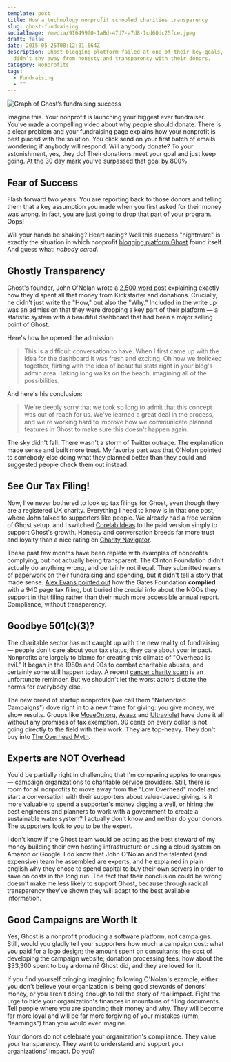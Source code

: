 ```yaml
---
template: post
title: How a technology nonprofit schooled charities transparency
slug: ghost-fundraising
socialImage: /media/916499f0-1a8d-47d7-a7d8-1cd60dc25fce.jpeg
draft: false
date: 2015-05-25T08:12:01.664Z
description: Ghost blogging platform failed at one of their key goals, but
  didn’t shy away from honesty and transparency with their donors.
category: Nonprofits
tags:
  - Fundraising
  - ""
---
```

![Graph of Ghost’s fundraising success](/media/916499f0-1a8d-47d7-a7d8-1cd60dc25fce.jpeg "Ghost fundraising screenshot of Kickstarter donations")

Imagine this. Your nonprofit is launching your biggest ever fundraiser. You've made a compelling video about why people should donate. There is a clear problem and your fundraising page explains how your nonprofit is best placed with the solution. You click send on your first batch of emails wondering if anybody will respond. Will anybody donate? To your astonishment, yes, they do! Their donations meet your goal and just keep going. At the 30 day mark you've surpassed that goal by 800%

## Fear of Success

Flash forward two years. You are reporting back to those donors and telling them that a key assumption you made when you first asked for their money was wrong. In fact, you are just going to drop that part of your program. Oops!

Will your hands be shaking? Heart racing? Well this success "nightmare" is exactly the situation in which nonprofit [blogging platform Ghost](http://blog.ghost.org/year-2/) found itself. And guess what: *nobody cared*.

## Ghostly Transparency

Ghost's founder, John O'Nolan wrote a [2,500 word post](http://blog.ghost.org/year-2/) explaining exactly how they'd spent all that money from Kickstarter and donations. Crucially, he didn't just write the "How," but also the "Why." Included in the write up was an admission that they were dropping a key part of their platform — a statistic system with a beautiful dashboard that had been a major selling point of Ghost.

Here's how he opened the admission:

> This is a difficult conversation to have. When I first came up with the idea for the dashboard it was fresh and exciting. Oh how we frolicked together, flirting with the idea of beautiful stats right in your blog's admin area. Taking long walks on the beach, imagining all of the possibilities.

And here's his conclusion:

> We're deeply sorry that we took so long to admit that this concept was out of reach for us. We've learned a great deal in the process, and we're working hard to improve how we communicate planned features in Ghost to make sure this doesn't happen again.

The sky didn't fall. There wasn't a storm of Twitter outrage. The explanation made sense and built more trust. My favorite part was that O'Nolan pointed to somebody else doing what they planned better than they could and suggested people check them out instead.

## See Our Tax Filing!

Now, I've never bothered to look up tax filings for Ghost, even though they are a registered UK charity. Everything I need to know is in that one post, where John talked to supporters like people. We already had a free version of Ghost setup, and I switched [Corelab Ideas](http://ideas.corelab.co/) to the paid version simply to support Ghost's growth. Honesty and conversation breeds far more trust and loyalty than a nice rating on [Charity Navigator](http://charitynavigator.org/).

These past few months have been replete with examples of nonprofits complying, but not actually being transparent. The Clinton Foundation didn't actually do anything wrong, and certainly not illegal. They submitted reams of paperwork on their fundraising and spending, but it didn't tell a story that made sense. [Alex Evans pointed out](http://www.globaldashboard.org/2015/05/12/bill-melinda-and-the-sdgs/) how the Gates Foundation **complied** with a 940 page tax filing, but buried the crucial info about the NGOs they support in that filing rather than their much more accessible annual report. Compliance, without transparency.

## Goodbye 501(c)(3)?

The charitable sector has not caught up with the new reality of fundraising — people don't care about your tax status, they care about your impact. Nonprofits are largely to blame for creating this climate of "Overhead is evil." It began in the 1980s and 90s to combat charitable abuses, and certainly some still happen today. A recent [cancer charity scam](http://www.theverge.com/2015/5/19/8625467/ftc-cancer-charity-scam-lawsuit) is an unfortunate reminder. But we shouldn't let the worst actors dictate the norms for everybody else.

The new breed of startup nonprofits (we call them "Networked Campaigns") dove right in to a new frame for giving: you give money, we show results. Groups like [MoveOn.org](http://moveon.org/), [Avaaz](http://avaaz.org/) and [Ultraviolet](http://www.weareultraviolet.org/) have done it all without any promises of tax exemption. 90 cents on every dollar is not going directly to the field with their work. They are top-heavy. They don't buy into [The Overhead Myth](http://overheadmyth.com/).

## Experts are NOT Overhead

You'd be partially right in challenging that I'm comparing apples to oranges — campaign organizations to charitable service providers. Still, there is room for all nonprofits to move away from the "Low Overhead" model and start a conversation with their supporters about value-based giving. Is it more valuable to spend a supporter's money digging a well, or hiring the best engineers and planners to work with a government to create a sustainable water system? I actually don't know and neither do your donors. The supporters look to you to be the expert.

I don't know if the Ghost team would be acting as the best steward of my money building their own hosting infrastructure or using a cloud system on Amazon or Google. I do know that John O'Nolan and the talented (and expensive) team he assembled are experts, and he explained in plain english why they chose to spend capital to buy their own servers in order to save on costs in the long run. The fact that their conclusion could be wrong doesn't make me less likely to support Ghost, because through radical transparency they've shown they will adapt to the best available information.

## Good Campaigns are Worth It

Yes, Ghost is a nonprofit producing a software platform, not campaigns. Still, would you gladly tell your supporters how much a campaign cost: what you paid for a logo design; the amount spent on consultants; the cost of developing the campaign website; donation processing fees; how about the $33,300 spent to buy a domain? Ghost did, and they are loved for it.

If you find yourself cringing imagining following O'Nolan's example, either you don't believe your organization is being good stewards of donors' money, or you aren't doing enough to tell the story of real impact. Fight the urge to hide your organization's finances in mountains of filing documents. Tell people where you are spending their money and why. They will become far more loyal and will be far more forgiving of your mistakes (umm, "learnings") than you would ever imagine.

Your donors do not celebrate your organization's compliance. They value your transparency. They want to understand and support your organizations' impact. Do you?